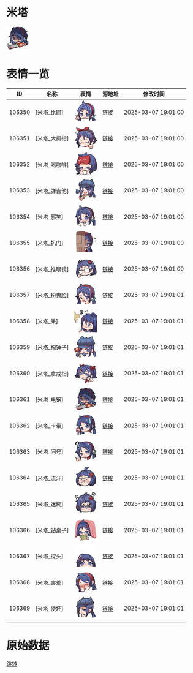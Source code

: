 # 米塔

<img src="./cover.png" height="60" alt="cover" />

# 表情一览

|ID|名称|表情|源地址|修改时间|
|----|----|----|----|----|
|106350|[米塔_比耶]|<img src="./pic/106350_%5B米塔_比耶%5D.png" height="60" alt="比耶"/>|[链接](https://i0.hdslb.com/bfs/garb/0fd492d58348a2eaeb943e1025774f60ffc3fb05.png)|2025-03-07 19:01:00|
|106351|[米塔_大拇指]|<img src="./pic/106351_%5B米塔_大拇指%5D.png" height="60" alt="大拇指"/>|[链接](https://i0.hdslb.com/bfs/garb/f3586d3b895e315063098499777043c15616f4db.png)|2025-03-07 19:01:00|
|106352|[米塔_喝咖啡]|<img src="./pic/106352_%5B米塔_喝咖啡%5D.png" height="60" alt="喝咖啡"/>|[链接](https://i0.hdslb.com/bfs/garb/7d676a4615bf29fba18d7d2bb5b67c8035fe020a.png)|2025-03-07 19:01:00|
|106353|[米塔_弹吉他]|<img src="./pic/106353_%5B米塔_弹吉他%5D.png" height="60" alt="弹吉他"/>|[链接](https://i0.hdslb.com/bfs/garb/8cc0ebc2b9647d322645a0dad51cf5e879e3a8c2.png)|2025-03-07 19:01:00|
|106354|[米塔_邪笑]|<img src="./pic/106354_%5B米塔_邪笑%5D.png" height="60" alt="邪笑"/>|[链接](https://i0.hdslb.com/bfs/garb/309fbf392f4cfe05bb1fc578852b4c065674c03f.png)|2025-03-07 19:01:00|
|106355|[米塔_扒门]|<img src="./pic/106355_%5B米塔_扒门%5D.png" height="60" alt="扒门"/>|[链接](https://i0.hdslb.com/bfs/garb/a0d4643eaddac03cfd9371808ac10e2510c39428.png)|2025-03-07 19:01:00|
|106356|[米塔_推眼镜]|<img src="./pic/106356_%5B米塔_推眼镜%5D.png" height="60" alt="推眼镜"/>|[链接](https://i0.hdslb.com/bfs/garb/5dda9e244ee3e7d9e1196de7404d7c5126414663.png)|2025-03-07 19:01:00|
|106357|[米塔_扮鬼脸]|<img src="./pic/106357_%5B米塔_扮鬼脸%5D.png" height="60" alt="扮鬼脸"/>|[链接](https://i0.hdslb.com/bfs/garb/53bdf4253bf72b6238a54ce9e0376f506a402771.png)|2025-03-07 19:01:01|
|106358|[米塔_呆]|<img src="./pic/106358_%5B米塔_呆%5D.png" height="60" alt="呆"/>|[链接](https://i0.hdslb.com/bfs/garb/9ca74f9d1944faf8507a411d14730a0860ef78cf.png)|2025-03-07 19:01:01|
|106359|[米塔_掏锤子]|<img src="./pic/106359_%5B米塔_掏锤子%5D.png" height="60" alt="掏锤子"/>|[链接](https://i0.hdslb.com/bfs/garb/dab992fe0350a78706be6065162f66782f76250c.png)|2025-03-07 19:01:01|
|106360|[米塔_拿戒指]|<img src="./pic/106360_%5B米塔_拿戒指%5D.png" height="60" alt="拿戒指"/>|[链接](https://i0.hdslb.com/bfs/garb/70ffedf7e74bf070797e893ab906fbebfd1a933b.png)|2025-03-07 19:01:01|
|106361|[米塔_电锯]|<img src="./pic/106361_%5B米塔_电锯%5D.png" height="60" alt="电锯"/>|[链接](https://i0.hdslb.com/bfs/garb/2ec0017633197862e146da6c0a87a364314aaa50.png)|2025-03-07 19:01:01|
|106362|[米塔_卡带]|<img src="./pic/106362_%5B米塔_卡带%5D.png" height="60" alt="卡带"/>|[链接](https://i0.hdslb.com/bfs/garb/e93163543b0b57dafc8ab73f836d18306ffcd743.png)|2025-03-07 19:01:01|
|106363|[米塔_问号]|<img src="./pic/106363_%5B米塔_问号%5D.png" height="60" alt="问号"/>|[链接](https://i0.hdslb.com/bfs/garb/8aedd271526a86d6d6018bf7ce7c9301f845e37e.png)|2025-03-07 19:01:01|
|106364|[米塔_流汗]|<img src="./pic/106364_%5B米塔_流汗%5D.png" height="60" alt="流汗"/>|[链接](https://i0.hdslb.com/bfs/garb/1376d046e1185440d9e86d229addd793cf16759b.png)|2025-03-07 19:01:01|
|106365|[米塔_迷糊]|<img src="./pic/106365_%5B米塔_迷糊%5D.png" height="60" alt="迷糊"/>|[链接](https://i0.hdslb.com/bfs/garb/57c439168d068adf092d7e9d4bf09bc8424ff42f.png)|2025-03-07 19:01:01|
|106366|[米塔_钻桌子]|<img src="./pic/106366_%5B米塔_钻桌子%5D.png" height="60" alt="钻桌子"/>|[链接](https://i0.hdslb.com/bfs/garb/9de85711751bd83d9bd9789e68348182a66a7a9b.png)|2025-03-07 19:01:01|
|106367|[米塔_探头]|<img src="./pic/106367_%5B米塔_探头%5D.png" height="60" alt="探头"/>|[链接](https://i0.hdslb.com/bfs/garb/372a2386876e1a0ab69d8964d542f8ee7e8a1f57.png)|2025-03-07 19:01:01|
|106368|[米塔_害羞]|<img src="./pic/106368_%5B米塔_害羞%5D.png" height="60" alt="害羞"/>|[链接](https://i0.hdslb.com/bfs/garb/75fb941da52c50cfdd435dc8ad7fb633cb81d677.png)|2025-03-07 19:01:01|
|106369|[米塔_使坏]|<img src="./pic/106369_%5B米塔_使坏%5D.png" height="60" alt="使坏"/>|[链接](https://i0.hdslb.com/bfs/garb/a6396cda5ff137d44324657cefc3e82285d64829.png)|2025-03-07 19:01:01|

# 原始数据

[跳转](./raw.json)

